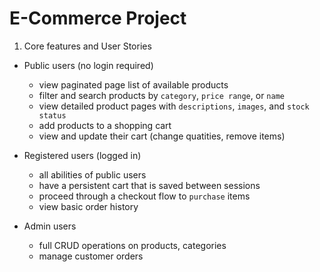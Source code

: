 # E-Commerce Project

1. Core features and User Stories

- Public users (no login required)
    + view paginated page list of available products
    + filter and search products by `category`, `price range`, or `name`
    + view detailed product pages with `descriptions`, `images`, and `stock status`
    + add products to a shopping cart
    + view and update their cart (change quatities, remove items)

- Registered users (logged in)
    + all abilities of public users
    + have a persistent cart that is saved between sessions
    + proceed through a checkout flow to `purchase` items 
    + view basic order history

- Admin users
    + full CRUD operations on products, categories
    + manage customer orders
